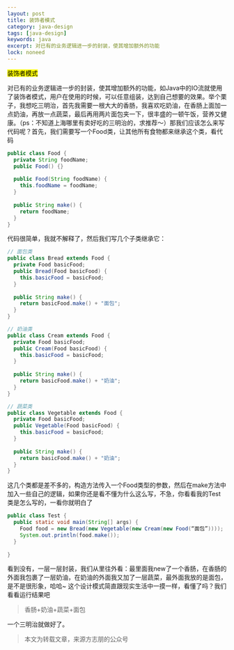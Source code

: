 ```yaml
---
layout: post
title: 装饰者模式
category: java-design
tags: [java-design]
keywords: java
excerpt: 对已有的业务逻辑进一步的封装，使其增加额外的功能
lock: noneed
---
```


<mark>装饰者模式</mark>

对已有的业务逻辑进一步的封装，使其增加额外的功能，如Java中的IO流就使用了装饰者模式，用户在使用的时候，可以任意组装，达到自己想要的效果。举个栗子，我想吃三明治，首先我需要一根大大的香肠，我喜欢吃奶油，在香肠上面加一点奶油，再放一点蔬菜，最后再用两片面包夹一下，很丰盛的一顿午饭，营养又健康。（ps：不知道上海哪里有卖好吃的三明治的，求推荐～）那我们应该怎么来写代码呢？首先，我们需要写一个Food类，让其他所有食物都来继承这个类，看代码

```java
public class Food {
  private String foodName;
  public Food() {}
  
  public Food(String foodName) {
    this.foodName = foodName;
  }
  
  public String make() {
    return foodName;
  }
}
```

代码很简单，我就不解释了，然后我们写几个子类继承它：

```java
// 面包类
public class Bread extends Food {
  private Food basicFood;
  public Bread(Food basicFood) {
    this.basicFood = basicFood;
  }
  
  public String make() {
    return basicFood.make() + "面包";
  }
}

// 奶油类
public class Cream extends Food {
  private Food basicFood;
  public Cream(Food basicFood) {
    this.basicFood = basicFood;
  }
  
  public String make() {
    return basicFood.make() + "奶油";
  }
}

// 蔬菜类
public class Vegetable extends Food {
  private Food basicFood;
  public Vegetable(Food basicFood) {
    this.basicFood = basicFood;
  }
  
  public String make() {
    return basicFood.make() + "奶油";
  }
}
```

这几个类都是差不多的，构造方法传入一个Food类型的参数，然后在make方法中加入一些自己的逻辑，如果你还是看不懂为什么这么写，不急，你看看我的Test类是怎么写的，一看你就明白了

```java
public class Test {
  public static void main(String[] args) {
    Food food = new Bread(new Vegetable(new Cream(new Food(“面包”))));
    System.out.println(food.make());
  }
  
}
```

看到没有，一层一层封装，我们从里往外看：最里面我new了一个香肠，在香肠的外面我包裹了一层奶油，在奶油的外面我又加了一层蔬菜，最外面我放的是面包，是不是很形象，哈哈~ 这个设计模式简直跟现实生活中一摸一样，看懂了吗？我们看看运行结果吧

> 香肠+奶油+蔬菜+面包

一个三明治就做好了。



> 本文为转载文章，来源方志朋的公众号